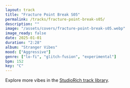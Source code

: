 ```yaml
---
layout: track
title: "Fracture Point Break S05"
permalink: /tracks/fracture-point-break-s05/
description: ""
image: "/assets/covers/fracture-point-break-s05.webp"
image_ready: false
date: 2025-01-01
duration: "2:28"
album: "Stranger Vibes"
mood: ["Aggressive"]
genre: ["lo-fi", "glitch-fusion", "experimental"]
bpm: 152
key: "C"
---
```


Explore more vibes in the [StudioRich track library](/tracks/).
